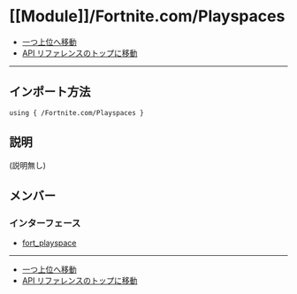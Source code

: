 # [[Module]]/Fortnite.com/Playspaces

- [一つ上位へ移動](../main.md)
- [API リファレンスのトップに移動](../../main.md)

---

## インポート方法

```verse
using { /Fortnite.com/Playspaces }
```

## 説明

(説明無し)

## メンバー

### インターフェース

- [fort_playspace](./I_fort_playspace/main.md)

---

- [一つ上位へ移動](../main.md)
- [API リファレンスのトップに移動](../../main.md)
